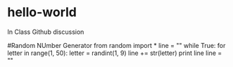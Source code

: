 # hello-world
In Class Github discussion

#Random NUmber Generator
from random import *
line = ""
while True:
  for letter in range(1, 50):
    letter = randint(1, 9)
    line += str(letter)
  print line
  line = ""
